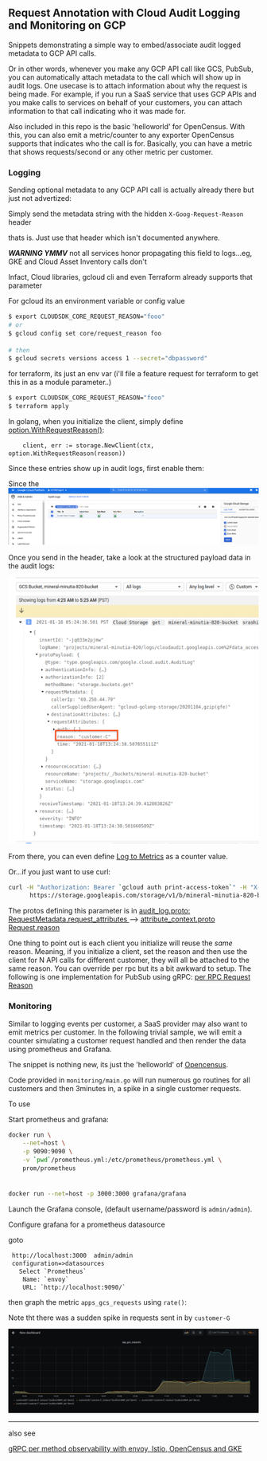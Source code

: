 ## Request Annotation with Cloud Audit Logging and Monitoring on GCP

Snippets demonstrating a simple way to embed/associate audit logged metadata to GCP API calls.  

Or in other words, whenever you make any  GCP API call like GCS, PubSub, you can automatically attach metadata to the call which will show up in audit logs.  One usecase is to attach information about why the request is being made.  For example, if you run a SaaS service that uses GCP APIs and you make calls to services on behalf of your customers, you can attach information to that call indicating who it was made for.

Also included in this repo is the basic 'helloworld' for OpenCensus.  With this, you can also emit a metric/counter to any exporter OpenCensus supports that indicates who the call is for.  Basically, you can have a metric that shows requests/second or any other metric per customer.


### Logging 


Sending optional metadata to any GCP API call is actually already there but just not advertized:
  
Simply send the metadata string with the hidden  `X-Goog-Request-Reason` header

  thats is.  Just use that header which isn't documented anywhere.

***WARNING YMMV*** not all services honor propagating this field to logs...eg, GKE and Cloud Asset Inventory calls don't
  

Infact, Cloud libraries, gcloud cli and even Terraform already supports that parameter

For gcloud its an environment variable or config value

```bash
$ export CLOUDSDK_CORE_REQUEST_REASON="fooo"
# or
$ gcloud config set core/request_reason foo

# then
$ gcloud secrets versions access 1 --secret="dbpassword"
```

for terraform, its just an env var (i'll file a feature request for terraform to get this in as a module parameter..)

```bash
$ export CLOUDSDK_CORE_REQUEST_REASON="fooo"
$ terraform apply
```

In golang, when you initialize the client, simply define [option.WithRequestReason()](https://godoc.org/google.golang.org/api/option#WithRequestReason):

```golang
	client, err := storage.NewClient(ctx, option.WithRequestReason(reason))
```

Since these entries show up in audit logs, first enable them:

Since the 
![images/audit_log.png](images/audit_log.png)

Once you send in the header, take a look at the structured payload data in the audit logs:

![images/req_reason_log.png](images/req_reason_log.png)

From there, you can even define [Log to Metrics](https://cloud.google.com/logging/docs/logs-based-metrics) as a counter value.

Or...if you just want to use curl:

```bash
curl -H "Authorization: Bearer `gcloud auth print-access-token`" -H "X-Goog-Request-Reason:  fooo" \
	  https://storage.googleapis.com/storage/v1/b/mineral-minutia-820-bucket
```

The protos defining this parameter is in
[audit_log.proto: RequestMetadata.request_attributes ](https://github.com/googleapis/googleapis/blob/master/google/cloud/audit/audit_log.proto)
  -->  [attribute_context.proto  Request.reason](https://github.com/googleapis/googleapis/blob/master/google/rpc/context/attribute_context.proto#L198)


One thing to point out is each client you initialize will reuse the _same_ reason.  Meaning, if you initialize a client, set the reason and then use the client for N API calls for different customer, they will all be attached to the same reason.  You can override per rpc but its a bit awkward to setup.  The following is one implementation for PubSub using gRPC: [per RPC Request Reason](https://gist.github.com/salrashid123/a26e5d5bec4a5522f4dde8bcbaeb0e80)


### Monitoring

Similar to logging events per customer, a SaaS provider may also want to emit metrics per customer.  In the following trivial sample, we will emit a counter simulating a customer request handled and then render the data using prometheus and Grafana.

The snippet is nothing new, its just the 'helloworld' of [Opencensus](https://opencensus.io/guides/grpc/go/).

Code provided in `monitoring/main.go` will run numerous go routines for all customers and then 3minutes in, a spike in a single customer requests.

To use

Start prometheus and grafana:

```bash
docker run \
    --net=host \
    -p 9090:9090 \
    -v `pwd`/prometheus.yml:/etc/prometheus/prometheus.yml \
    prom/prometheus


docker run --net=host -p 3000:3000 grafana/grafana 
```

Launch the Grafana console, (default username/password is `admin/admin`).

Configure grafana for a prometheus datasource

goto

```
 http://localhost:3000  admin/admin
 configuration=>datasources
   Select `Prometheus`
    Name: `envoy`
    URL: `http://localhost:9090/`
```

then graph the metric `apps_gcs_requests` using `rate()`:

Note tht there was a sudden spike in requests sent in by `customer-G`

![images/metric_req.png](images/metric_req.png)

---

also see 

[gRPC per method observability with envoy, Istio, OpenCensus and GKE](https://github.com/salrashid123/grpc_stats_envoy_istio)
